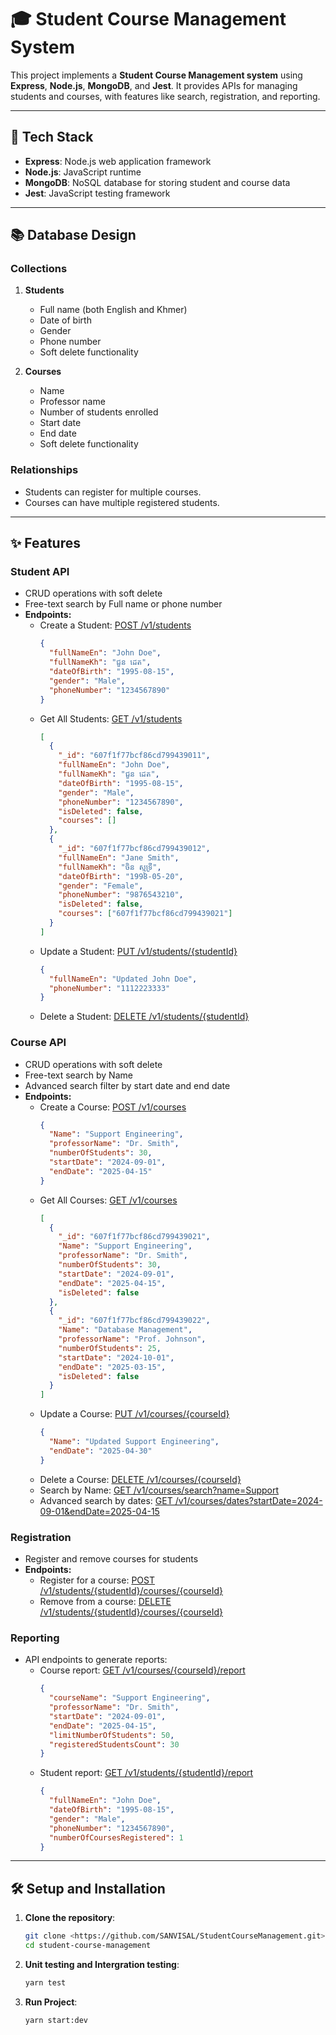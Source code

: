 # 🎓 Student Course Management System

This project implements a **Student Course Management system** using **Express**, **Node.js**, **MongoDB**, and **Jest**. It provides APIs for managing students and courses, with features like search, registration, and reporting.

---

## 🚀 Tech Stack

- **Express**: Node.js web application framework
- **Node.js**: JavaScript runtime
- **MongoDB**: NoSQL database for storing student and course data
- **Jest**: JavaScript testing framework

---

## 📚 Database Design

### Collections

1. **Students**

   - Full name (both English and Khmer)
   - Date of birth
   - Gender
   - Phone number
   - Soft delete functionality

2. **Courses**
   - Name
   - Professor name
   - Number of students enrolled
   - Start date
   - End date
   - Soft delete functionality

### Relationships

- Students can register for multiple courses.
- Courses can have multiple registered students.

---

## ✨ Features

### Student API

- CRUD operations with soft delete
- Free-text search by Full name or phone number
- **Endpoints:**
  - Create a Student: [POST /v1/students](http://localhost:4000/v1/students)
    ```json
    {
      "fullNameEn": "John Doe",
      "fullNameKh": "ជួន ដេត",
      "dateOfBirth": "1995-08-15",
      "gender": "Male",
      "phoneNumber": "1234567890"
    }
    ```
  - Get All Students: [GET /v1/students](http://localhost:4000/v1/students)
    ```json
    [
      {
        "_id": "607f1f77bcf86cd799439011",
        "fullNameEn": "John Doe",
        "fullNameKh": "ជួន ដេត",
        "dateOfBirth": "1995-08-15",
        "gender": "Male",
        "phoneNumber": "1234567890",
        "isDeleted": false,
        "courses": []
      },
      {
        "_id": "607f1f77bcf86cd799439012",
        "fullNameEn": "Jane Smith",
        "fullNameKh": "ចិន ស្មុទ្រី",
        "dateOfBirth": "1998-05-20",
        "gender": "Female",
        "phoneNumber": "9876543210",
        "isDeleted": false,
        "courses": ["607f1f77bcf86cd799439021"]
      }
    ]
    ```
  - Update a Student: [PUT /v1/students/{studentId}](http://localhost:4000/v1/students/607f1f77bcf86cd799439011)
    ```json
    {
      "fullNameEn": "Updated John Doe",
      "phoneNumber": "1112223333"
    }
    ```
  - Delete a Student: [DELETE /v1/students/{studentId}](http://localhost:4000/v1/students/607f1f77bcf86cd799439011)

### Course API

- CRUD operations with soft delete
- Free-text search by Name
- Advanced search filter by start date and end date
- **Endpoints:**
  - Create a Course: [POST /v1/courses](http://localhost:4000/v1/courses)
    ```json
    {
      "Name": "Support Engineering",
      "professorName": "Dr. Smith",
      "numberOfStudents": 30,
      "startDate": "2024-09-01",
      "endDate": "2025-04-15"
    }
    ```
  - Get All Courses: [GET /v1/courses](http://localhost:4000/v1/courses)
    ```json
    [
      {
        "_id": "607f1f77bcf86cd799439021",
        "Name": "Support Engineering",
        "professorName": "Dr. Smith",
        "numberOfStudents": 30,
        "startDate": "2024-09-01",
        "endDate": "2025-04-15",
        "isDeleted": false
      },
      {
        "_id": "607f1f77bcf86cd799439022",
        "Name": "Database Management",
        "professorName": "Prof. Johnson",
        "numberOfStudents": 25,
        "startDate": "2024-10-01",
        "endDate": "2025-03-15",
        "isDeleted": false
      }
    ]
    ```
  - Update a Course: [PUT /v1/courses/{courseId}](http://localhost:4000/v1/courses/607f1f77bcf86cd799439021)
    ```json
    {
      "Name": "Updated Support Engineering",
      "endDate": "2025-04-30"
    }
    ```
  - Delete a Course: [DELETE /v1/courses/{courseId}](http://localhost:4000/v1/courses/607f1f77bcf86cd799439021)
  - Search by Name: [GET /v1/courses/search?name=Support](http://localhost:4000/v1/courses/search?name=Support)
  - Advanced search by dates: [GET /v1/courses/dates?startDate=2024-09-01&endDate=2025-04-15](http://localhost:4000/v1/courses/dates?startDate=2024-09-01&endDate=2025-04-15)

### Registration

- Register and remove courses for students
- **Endpoints:**
  - Register for a course: [POST /v1/students/{studentId}/courses/{courseId}](http://localhost:4000/v1/students/607f1f77bcf86cd799439011/courses/607f1f77bcf86cd799439021)
  - Remove from a course: [DELETE /v1/students/{studentId}/courses/{courseId}](http://localhost:4000/v1/students/607f1f77bcf86cd799439011/courses/607f1f77bcf86cd799439021)

### Reporting

- API endpoints to generate reports:
  - Course report: [GET /v1/courses/{courseId}/report](http://localhost:4000/v1/courses/607f1f77bcf86cd799439021/report)
    ```json
    {
      "courseName": "Support Engineering",
      "professorName": "Dr. Smith",
      "startDate": "2024-09-01",
      "endDate": "2025-04-15",
      "limitNumberOfStudents": 50,
      "registeredStudentsCount": 30
    }
    ```
  - Student report: [GET /v1/students/{studentId}/report](http://localhost:4000/v1/students/607f1f77bcf86cd799439011/report)
    ```json
    {
      "fullNameEn": "John Doe",
      "dateOfBirth": "1995-08-15",
      "gender": "Male",
      "phoneNumber": "1234567890",
      "numberOfCoursesRegistered": 1
    }
    ```

---

## 🛠️ Setup and Installation

1. **Clone the repository**:
   ```bash
   git clone <https://github.com/SANVISAL/StudentCourseManagement.git>
   cd student-course-management
   ```
2. **Unit testing and Intergration testing**:
   ```bash
   yarn test
   ```
3. **Run Project**:
   ```bash
   yarn start:dev
   ```